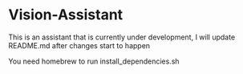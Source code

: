 # Vision-Assistant

This is an assistant that is currently under development,
I will update README.md after changes start to happen

You need homebrew to run 
  install_dependencies.sh
